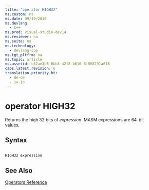 ```yaml
---
title: "operator HIGH32"
ms.custom: na
ms.date: 09/19/2016
ms.devlang: 
  - C++
ms.prod: visual-studio-dev14
ms.reviewer: na
ms.suite: na
ms.technology: 
  - devlang-cpp
ms.tgt_pltfrm: na
ms.topic: article
ms.assetid: b32ae3b8-0bb3-42f8-b616-6f568791a618
caps.latest.revision: 6
translation.priority.ht: 
  - de-de
  - ja-jp
---
```

# operator HIGH32
Returns the high 32 bits of *expression*. MASM expressions are 64-bit values.  
  
## Syntax  
  
```  
  
HIGH32 expression  
```  
  
## See Also  
 [Operators Reference](../vs140/Operators-Reference.md)